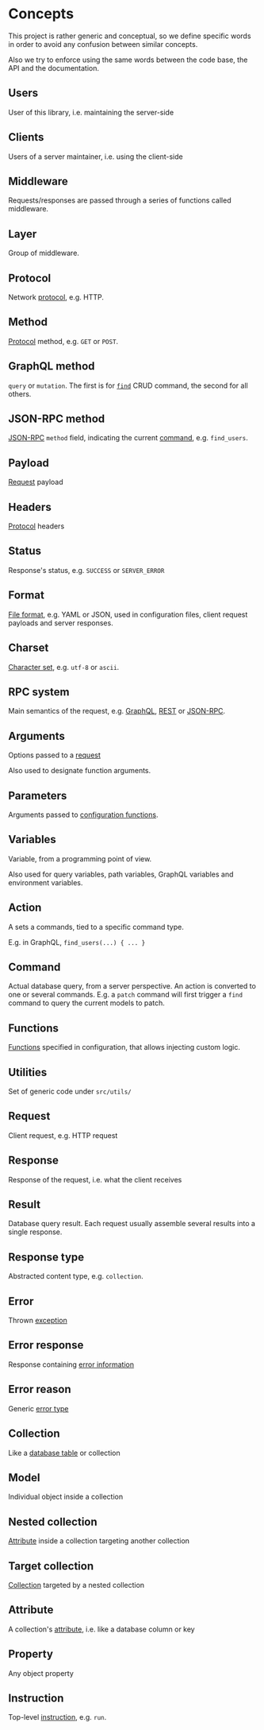 # Concepts

This project is rather generic and conceptual, so we define specific words
in order to avoid any confusion between similar concepts.

Also we try to enforce using the same words between the code base, the API and
the documentation.

## Users

User of this library, i.e. maintaining the server-side

## Clients

Users of a server maintainer, i.e. using the client-side

## Middleware

Requests/responses are passed through a series of functions called middleware.

## Layer

Group of middleware.

## Protocol

Network [protocol](../client/protocols/README.md), e.g. HTTP.

## Method

[Protocol](../client/protocols/README.md) method, e.g. `GET` or `POST`.

## GraphQL method

`query` or `mutation`. The first is for
[`find`](../client/request/crud.md#find-command) CRUD command, the second for
all others.

## JSON-RPC method

[JSON-RPC](../client/rpc/jsonrpc.md) `method` field, indicating the current
[command](../client/request/crud.md), e.g. `find_users`.

## Payload

[Request](../client/protocols/README.md) payload

## Headers

[Protocol](../client/protocols/README.md) headers

## Status

Response's status, e.g. `SUCCESS` or `SERVER_ERROR`

## Format

[File format](../client/protocols/formats.md), e.g. YAML or JSON, used in
configuration files, client request payloads and server responses.

## Charset

[Character set](../client/protocols/formats.md#charsets), e.g. `utf-8` or
`ascii`.

## RPC system

Main semantics of the request, e.g. [GraphQL](../client/rpc/graphql.md),
[REST](../client/rpc/rest.md) or [JSON-RPC](../client/rpc/jsonrpc.md).

## Arguments

Options passed to a [request](../client/rpc/README.md#rpc)

Also used to designate function arguments.

## Parameters

Arguments passed to
[configuration functions](../server/configuration/functions.md#parameters).

## Variables

Variable, from a programming point of view.

Also used for query variables, path variables, GraphQL variables and
environment variables.

## Action

A sets a commands, tied to a specific command type.

E.g. in GraphQL, `find_users(...) { ... }`

## Command

Actual database query, from a server perspective. An action is converted to
one or several commands. E.g. a `patch` command will first trigger a `find`
command to query the current models to patch.

## Functions

[Functions](../server/configuration/functions.md) specified in configuration,
that allows injecting custom logic.

## Utilities

Set of generic code under `src/utils/`

## Request

Client request, e.g. HTTP request

## Response

Response of the request, i.e. what the client receives

## Result

Database query result. Each request usually assemble several results into
a single response.

## Response type

Abstracted content type, e.g. `collection`.

## Error

Thrown [exception](../server/usage/error.md#exceptions)

## Error response

Response containing
[error information](../client/request/error.md#error-responses)

## Error reason

Generic [error type](../client/request/error.md#error-types)

## Collection

Like a [database table](../server/data_model/collections.md) or collection

## Model

Individual object inside a collection

## Nested collection

[Attribute](../server/data_model/relations.md) inside a collection targeting
another collection

## Target collection

[Collection](../server/data_model/relations.md) targeted by a nested
collection

## Attribute

A collection's [attribute](../server/data_model/collections.md#attributes),
i.e. like a database column or key

## Property

Any object property

## Instruction

Top-level [instruction](../server/usage/README.md), e.g. `run`.

